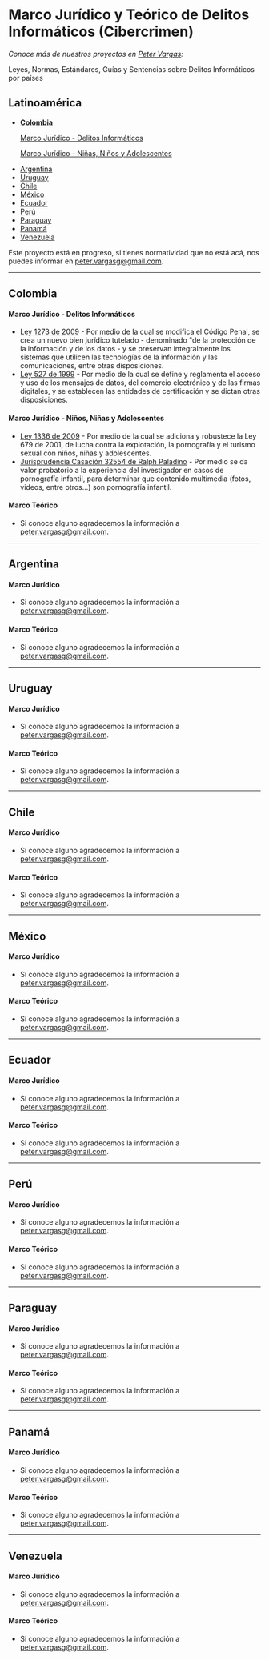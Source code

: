 # Marco Jurídico y Teórico de Delitos Informáticos (Cibercrimen)
_Conoce más de nuestros proyectos en [Peter Vargas](https://petervargas.com):_

Leyes, Normas, Estándares, Guías y Sentencias sobre Delitos Informáticos por países

## Latinoamérica

* [<b>Colombia</b>](#Colombia)<p>
[Marco Jurídico -  Delitos Informáticos](#delitosinformaticos)<p>
[Marco Jurídico -  Niñas, Niños y Adolescentes](#menores)<p>
* [Argentina](#Argentina)
* [Uruguay](#Uruguay)
* [Chile](#Chile)
* [México](#Mexico)
* [Ecuador](#Ecuador)
* [Perú](#Peru)
* [Paraguay](#Paraguay)
* [Panamá](#Panama)
* [Venezuela](#Venezuela)

Este proyecto está en progreso, si tienes normatividad que no está acá, nos puedes informar en peter.vargasg@gmail.com.

-------------
<p id="Colombia">

## Colombia

<p id="delitosinformaticos">
	
#### Marco Jurídico - Delitos Informáticos

  - [Ley 1273 de 2009](https://github.com/PetterVargas/Marco-Juridico-y-Teorico-de-Delitos-Informaticos-Cibercrimen/blob/master/Colombia/Ley%201273%20de%202009%20-%20Se%20crea%20el%20bien%20jur%C3%ADdico%20tutelado%20De%20la%20Protecci%C3%B3n%20de%20la%20Informaci%C3%B3n%20y%20de%20los%20Datos.pdf) - Por medio de la cual se modifica el Código Penal, se crea un nuevo bien jurídico tutelado - denominado "de la protección de la información y de los datos - y se preservan integralmente los sistemas que utilicen las tecnologías de la información y las comunicaciones, entre otras disposiciones.
  - [Ley 527 de 1999](https://github.com/PetterVargas/Marco-Juridico-y-Teorico-de-Delitos-Informaticos-Cibercrimen/blob/master/Colombia/Ley%20527%20de%201999%20-%20Se%20define%20y%20reglamenta%20el%20acceso%20y%20uso%20de%20los%20mensajes%20de%20datos%2C%20del%20comercio%20electr%C3%B3nico%20y%20de%20las%20firmas%20digitales.pdf) - Por medio de la cual se define y reglamenta el acceso y uso de los mensajes de datos, del comercio electrónico y de las firmas digitales, y se establecen las entidades de certificación y se dictan otras disposiciones.

<p id="menores">
	
#### Marco Jurídico - Niños, Niñas y Adolescentes
  - [Ley 1336 de 2009](https://github.com/PetterVargas/Marco-Juridico-y-Teorico-de-Delitos-Informaticos-Cibercrimen/blob/master/Colombia/Ley%201336%20de%202009%20-%20Se%20adiciona%20y%20robustece%20la%20Ley%20679%20de%202001%2C%20de%20lucha%20contra%20la%20explotaci%C3%B3n%2C%20la%20pornograf%C3%ADa%20y%20el%20turismo%20sexual.pdf) - Por medio de la cual se adiciona y robustece la Ley 679 de 2001, de lucha contra la explotación, la pornografía y el turismo sexual con niños, niñas y adolescentes.
  - [Jurisprudencia Casación 32554 de Ralph Paladino](https://github.com/PetterVargas/Marco-Juridico-y-Teorico-de-Delitos-Informaticos-Cibercrimen/blob/master/Colombia/Casaci%C3%B3n%2032554%20de%20Ralph%20Paladino%20-%20Valor%20a%20la%20experiencia%20del%20investigador%20en%20casos%20de%20pornograf%C3%ADa%20infantil.pdf) - Por medio se da valor probatorio a la experiencia del investigador en casos de pornografía infantil, para determinar que contenido multimedia (fotos, videos, entre otros...) son pornografía infantil.

#### Marco Teórico

  - Si conoce alguno agradecemos la información a peter.vargasg@gmail.com.
-------------
<p id="Argentina">
	
## Argentina

#### Marco Jurídico

  - Si conoce alguno agradecemos la información a peter.vargasg@gmail.com.

#### Marco Teórico

  - Si conoce alguno agradecemos la información a peter.vargasg@gmail.com.
-------------
<p id="Uruguay">
	
## Uruguay

#### Marco Jurídico

  - Si conoce alguno agradecemos la información a peter.vargasg@gmail.com.

#### Marco Teórico

  - Si conoce alguno agradecemos la información a peter.vargasg@gmail.com.
-------------
<p id="Chile">
	
## Chile

#### Marco Jurídico

  - Si conoce alguno agradecemos la información a peter.vargasg@gmail.com.

#### Marco Teórico

  - Si conoce alguno agradecemos la información a peter.vargasg@gmail.com.
-------------
<p id="Mexico">
	
## México

#### Marco Jurídico

  - Si conoce alguno agradecemos la información a peter.vargasg@gmail.com.

#### Marco Teórico

  - Si conoce alguno agradecemos la información a peter.vargasg@gmail.com.
-------------
<p id="Ecuador">
	
## Ecuador

#### Marco Jurídico

  - Si conoce alguno agradecemos la información a peter.vargasg@gmail.com.

#### Marco Teórico

  - Si conoce alguno agradecemos la información a peter.vargasg@gmail.com.
-------------
<p id="Peru">

## Perú

#### Marco Jurídico

  - Si conoce alguno agradecemos la información a peter.vargasg@gmail.com.

#### Marco Teórico

  - Si conoce alguno agradecemos la información a peter.vargasg@gmail.com.
-------------
<p id="Paraguay">
	
## Paraguay

#### Marco Jurídico

  - Si conoce alguno agradecemos la información a peter.vargasg@gmail.com.

#### Marco Teórico

  - Si conoce alguno agradecemos la información a peter.vargasg@gmail.com.
-------------
<p id="Panama">
	
## Panamá

#### Marco Jurídico

  - Si conoce alguno agradecemos la información a peter.vargasg@gmail.com.

#### Marco Teórico

  - Si conoce alguno agradecemos la información a peter.vargasg@gmail.com.
-------------
<p id="Venezuela">
	
## Venezuela

#### Marco Jurídico

  - Si conoce alguno agradecemos la información a peter.vargasg@gmail.com.

#### Marco Teórico

  - Si conoce alguno agradecemos la información a peter.vargasg@gmail.com.
